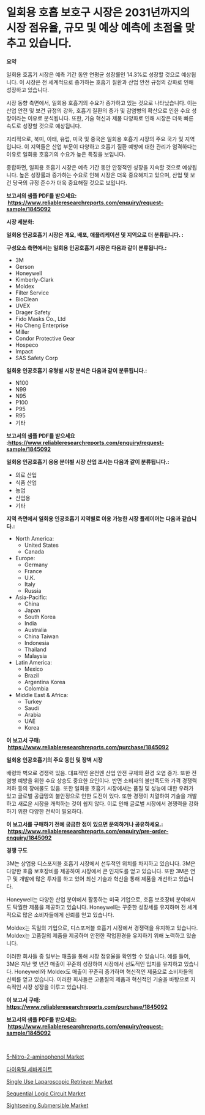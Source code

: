 <p><h1>일회용 호흡 보호구 시장은 2031년까지의 시장 점유율, 규모 및 예상 예측에 초점을 맞추고 있습니다.</h1></p><p><strong>요약</strong></p>
<p><p>일회용 호흡기 시장은 예측 기간 동안 연평균 성장률인 14.3%로 성장할 것으로 예상됩니다. 이 시장은 전 세계적으로 증가하는 호흡기 질환과 산업 안전 규정의 강화로 인해 성장하고 있습니다.</p><p>시장 동향 측면에서, 일회용 호흡기의 수요가 증가하고 있는 것으로 나타났습니다. 이는 산업 안전 및 보건 규정의 강화, 호흡기 질환의 증가 및 감염병의 확산으로 인한 수요 성장이라는 이유로 분석됩니다. 또한, 기술 혁신과 제품 다양화로 인해 시장은 더욱 빠른 속도로 성장할 것으로 예상됩니다.</p><p>지리적으로, 북미, 아태, 유럽, 미국 및 중국은 일회용 호흡기 시장의 주요 국가 및 지역입니다. 이 지역들은 산업 부문이 다양하고 호흡기 질환 예방에 대한 관리가 엄격하다는 이유로 일회용 호흡기의 수요가 높은 특징을 보입니다.</p><p>종합하면, 일회용 호흡기 시장은 예측 기간 동안 안정적인 성장을 지속할 것으로 예상됩니다. 높은 성장률과 증가하는 수요로 인해 시장은 더욱 중요해지고 있으며, 산업 및 보건 당국의 규정 준수가 더욱 중요해질 것으로 보입니다.</p></p>
<p><strong>보고서의 샘플 PDF를 받으세요: &nbsp;<a href="https://www.reliableresearchreports.com/enquiry/request-sample/1845092">https://www.reliableresearchreports.com/enquiry/request-sample/1845092</a></strong></p>
<p><strong>시장 세분화:</strong></p>
<p><strong> 일회용 인공호흡기 시장은 개요, 배포, 애플리케이션 및 지역으로 더 분류됩니다. :</strong></p>
<p><strong>구성요소 측면에서는 일회용 인공호흡기 시장은 다음과 같이 분류됩니다.:</strong></p>
<p><ul><li>3M</li><li>Gerson</li><li>Honeywell</li><li>Kimberly-Clark</li><li>Moldex</li><li>Filter Service</li><li>BioClean</li><li>UVEX</li><li>Drager Safety</li><li>Fido Masks Co., Ltd</li><li>Ho Cheng Enterprise</li><li>Miller</li><li>Condor Protective Gear</li><li>Hospeco</li><li>Impact</li><li>SAS Safety Corp</li></ul></p>
<p><strong> 일회용 인공호흡기 유형별 시장 분석은 다음과 같이 분류됩니다.:</strong></p>
<p><ul><li>N100</li><li>N99</li><li>N95</li><li>P100</li><li>P95</li><li>R95</li><li>기타</li></ul></p>
<p><strong>보고서의 샘플 PDF를 받으세요 :<a href="https://www.reliableresearchreports.com/enquiry/request-sample/1845092">https://www.reliableresearchreports.com/enquiry/request-sample/1845092</a></strong></p>
<p><strong> 일회용 인공호흡기 응용 분야별 시장 산업 조사는 다음과 같이 분류됩니다.:</strong></p>
<p><ul><li>의료 산업</li><li>식품 산업</li><li>농업</li><li>산업용</li><li>기타</li></ul></p>
<p><strong>지역 측면에서 일회용 인공호흡기 지역별로 이용 가능한 시장 플레이어는 다음과 같습니다.:</strong></p>
<p><ul>
    <li>
        North America:
        <ul>
            <li>United States</li>
            <li>Canada</li>
        </ul>
    </li>
    <li>
        Europe:
        <ul>
            <li>Germany</li>
            <li>France</li>
            <li>U.K.</li>
            <li>Italy</li>
            <li>Russia</li>
        </ul>
    </li>
    <li>
        Asia-Pacific:
        <ul>
            <li>China</li>
            <li>Japan</li>
            <li>South Korea</li>
            <li>India</li>
            <li>Australia</li>
            <li>China Taiwan</li>
            <li>Indonesia</li>
            <li>Thailand</li>
            <li>Malaysia</li>
        </ul>
    </li>
    <li>
        Latin America:
        <ul>
            <li>Mexico</li>
            <li>Brazil</li>
            <li>Argentina Korea</li>
            <li>Colombia</li>
        </ul>
    </li>
    <li>
        Middle East & Africa:
        <ul>
            <li>Turkey</li>
            <li>Saudi</li>
            <li>Arabia</li>
            <li>UAE</li>
            <li>Korea</li>
        </ul>
    </li>
    </ul></p>
<p><strong>이 보고서 구매: &nbsp;<a href="https://www.reliableresearchreports.com/purchase/1845092">https://www.reliableresearchreports.com/purchase/1845092</a></strong></p>
<p><strong>일회용 인공호흡기의 주요 동인 및 장벽 시장</strong></p>
<p><p>배령와 벽으로 경쟁력 있음. 대표적인 운전엔 산업 안전 규제와 환경 오염 증가. 또한 전염병 예방을 위한 수요 상승도 중요한 요인이다. 반면 소비자의 불만족도와 가격 경쟁력 저하 등의 장애물도 있음. 또한 일회용 호흡기 시장에서는 품질 및 성능에 대한 우려가 있고 글로벌 공급망의 불안정으로 인한 도전이 있다. 또한 경쟁이 치열하여 기술을 개발하고 새로운 시장을 개척하는 것이 쉽지 않다. 이로 인해 글로벌 시장에서 경쟁력을 강화하기 위한 다양한 전략이 필요하다.</p></p>
<p><strong>이 보고서를 구매하기 전에 궁금한 점이 있으면 문의하거나 공유하세요.: &nbsp;<a href="https://www.reliableresearchreports.com/enquiry/pre-order-enquiry/1845092">https://www.reliableresearchreports.com/enquiry/pre-order-enquiry/1845092</a></strong></p>
<p><strong>경쟁 구도</strong></p>
<p><p>3M는 상업용 디스포저블 호흡기 시장에서 선두적인 위치를 차지하고 있습니다. 3M은 다양한 호흡 보호장비를 제공하여 시장에서 큰 인지도를 얻고 있습니다. 또한 3M은 연구 및 개발에 많은 투자를 하고 있어 최신 기술과 혁신을 통해 제품을 개선하고 있습니다.</p><p>Honeywell는 다양한 산업 분야에서 활동하는 미국 기업으로, 호흡 보호장비 분야에서도 탁월한 제품을 제공하고 있습니다. Honeywell는 꾸준한 성장세를 유지하며 전 세계적으로 많은 소비자들에게 신뢰를 얻고 있습니다.</p><p>Moldex는 독일의 기업으로, 디스포저블 호흡기 시장에서 경쟁력을 유지하고 있습니다. Moldex는 고품질의 제품을 제공하며 안전한 작업환경을 유지하기 위해 노력하고 있습니다.</p><p>이러한 회사들 중 일부는 매출을 통해 시장 점유율을 확인할 수 있습니다. 예를 들어, 3M은 지난 몇 년간 매출이 꾸준히 성장하여 시장에서 선도적인 입지를 유지하고 있습니다. Honeywell와 Moldex도 매출이 꾸준히 증가하며 혁신적인 제품으로 소비자들의 신뢰를 얻고 있습니다. 이러한 회사들은 고품질의 제품과 혁신적인 기술을 바탕으로 지속적인 시장 성장을 이루고 있습니다.</p></p>
<p><strong>이 보고서 구매: &nbsp; <a href="https://www.reliableresearchreports.com/purchase/1845092">https://www.reliableresearchreports.com/purchase/1845092</a></strong></p>
<p><strong>보고서의 샘플 PDF를 받으세요: &nbsp;<a href="https://www.reliableresearchreports.com/enquiry/request-sample/1845092">https://www.reliableresearchreports.com/enquiry/request-sample/1845092</a></strong><strong></strong></p>
<p>&nbsp;</p>
<p><p><a href="https://meowing-lemming-dd3.notion.site/5-Nitro-2-aminophenol-Market-Size-2024-2031-Global-Industrial-Analysis-Key-Geographical-Regions--396279ed79b94452bfe6f081d3386502">5-Nitro-2-aminophenol Market</a></p><p><a href="https://github.com/hxzi07639916/Market-Research-Report-List-1/blob/main/8304921186131.md">다이옥틸 세바케이트</a></p><p><a href="https://issuu.com/reportprime-2/docs/single-use-laparoscopic-retriever-market-size-2030">Single Use Laparoscopic Retriever Market</a></p><p><a href="https://view.publitas.com/reportprime-1/global-sequential-logic-circuit-market-size-and-market-trends-insights-and-projections-from-2024-to-2031/">Sequential Logic Circuit Market</a></p><p><a href="https://github.com/mabutironaldo/Market-Research-Report-List-3/blob/main/sightseeing-submersible-market.md">Sightseeing Submersible Market</a></p></p>